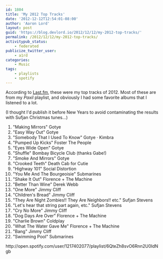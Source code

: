 ```yaml
---
id: 1804
title: 'My 2012 Top Tracks'
date: '2012-12-12T12:54:01-08:00'
author: 'Aaron Lord'
layout: post
guid: 'https://blog.devlord.io/2012/12/12/my-2012-top-tracks/'
permalink: /2012/12/12/my-2012-top-tracks/
activitypub_status:
    - federated
publicize_twitter_user:
    - a1rd
categories:
    - Music
tags:
    - playlists
    - spotify
---
```


According to <a href="http://www.last.fm/user/alord1647fm/charts?subtype=tracks">Last.fm</a>, these were my top tracks of 2012. Most of these are from my <em>Paxil</em> playlist, and obviously I had some favorite albums that I listened to a lot.

(I thought I'd publish it before New Years to avoid contaminating the results with Sufjan Christmas tunes...)
<ol>
	<li>"Making Mirrors" Gotye</li>
	<li>"Easy Way Out" Gotye</li>
	<li>"Somebody That I Used To Know" Gotye · Kimbra</li>
	<li>"Pumped Up Kicks" Foster The People</li>
	<li>"Eyes Wide Open" Gotye</li>
	<li>"Shuffle" Bombay Bicycle Club (thanks Gabe!)</li>
	<li>"Smoke And Mirrors" Gotye</li>
	<li>"Crooked Teeth" Death Cab for Cutie</li>
	<li>"Highway 101" Social Distortion</li>
	<li>"You Me And The Bourgeoisie" Submarines</li>
	<li>"Shake It Out" Florence + The Machine</li>
	<li>"Better Than Wine" Derek Webb</li>
	<li>"One More" Jimmy Cliff</li>
	<li>"Children's Bread" Jimmy Cliff</li>
	<li>"They Are Night Zombies!! They Are Neighbors!! etc." Sufjan Stevens</li>
	<li>"Let's hear that string part again, etc." Sufjan Stevens</li>
	<li>"Cry No More" Jimmy Cliff</li>
	<li>"Dog Days Are Over" Florence + The Machine</li>
	<li>"Charlie Brown" Coldplay</li>
	<li>"What The Water Gave Me" Florence + The Machine</li>
	<li>"Bang" Jimmy Cliff</li>
	<li>"Swimming Pool" Submarines</li>
</ol>
http://open.spotify.com/user/1217402077/playlist/6QteZh8svO6Rnn2U0IdNgb